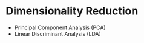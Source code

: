 # Dimensionality Reduction

* Principal Component Analysis (PCA)
* Linear Discriminant Analysis (LDA)

